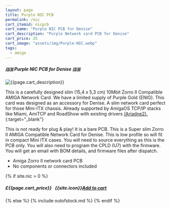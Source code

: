 ```yaml
---
layout: page
title: Purple NIC PCB
permalink: /nic
cart_itemid: nicpcb
cart_name: "Purple NIC PCB for Denise"
cart_description: "Purple Network card PCB for Denise"
cart_price: 25
cart_image: "assets/img/Purple-NIC.webp"
tags: 
  - amiga
---
```


##### 🇬🇧 Purple NIC PCB for Denise 🇬🇧

  <p class="lead text-center">
    <img src="{{page.cart_image}}" class="img-thumbnail" alt="{{page.cart_description}}">
  </p>

This is a carefully designed slim (15,4 x 5,3 cm) 10Mbit Zorro II Compatible AMIGA Network Card. We have a limited supply of Purple Gold (ENIG). This card was designed as an accessory for Denise. A slim network card perfect for those Mini-ITX chassis. Already supported by AmigaOS TCP/IP stacks like Miami, AmiTCP and RoadShow with existing drivers [(Ariadne2).](https://amiga.resource.cx/exp/ariadne2){:target="_blank"}

This is not ready for plug & play! It is a bare PCB. This is a Super slim Zorro II AMIGA Compatible Network Card for Denise. This is low profile so will fit in compact Mini ITX cases. You will need to source everything as this is the PCB only. You will also need to program the CPLD (U7) with the firmware. You will get an email with BOM details, and firmware files after dispatch.

* Amiga Zorro II network card PCB
* No components or connectors included

{% if site.nic > 0 %}
##### £{{page.cart_price}} &nbsp; {{site.icon}}[Add to cart](/cart#{{page.cart_itemid}})
{% else %}
{% include outofstock.md %}
{% endif %}